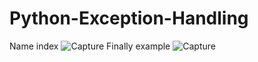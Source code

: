 # Python-Exception-Handling
Name index
![Capture](https://user-images.githubusercontent.com/82565293/125025852-09944300-e0a1-11eb-94c2-c6fb0e83953c.PNG)
Finally example
![Capture](https://user-images.githubusercontent.com/82565293/125025959-3fd1c280-e0a1-11eb-8776-e4d99eaf2f85.PNG)
